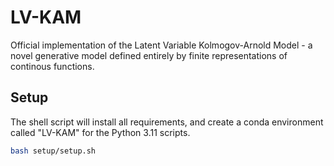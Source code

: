# LV-KAM
Official implementation of the Latent Variable Kolmogov-Arnold Model -  a novel generative model defined entirely by finite representations of continous functions.

## Setup

The shell script will install all requirements, and create a conda environment called "LV-KAM" for the Python 3.11 scripts. 

```bash
bash setup/setup.sh
```